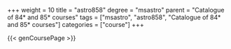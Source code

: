 +++
weight = 10
title = "astro858"
degree = "msastro"
parent = "Catalogue of 84* and 85* courses"
tags = ["msastro", "astro858", "Catalogue of 84* and 85* courses"]
categories = ["course"]
+++

{{< genCoursePage >}}

